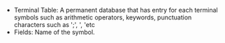 - Terminal Table: A permanent database that has entry for each terminal symbols such as arithmetic operators, keywords, punctuation characters such as \';\', \', \'etc 
- Fields: Name of the symbol.